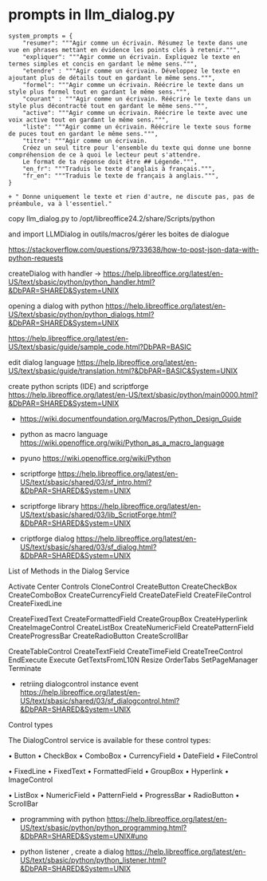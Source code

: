 # prompts in llm_dialog.py


```
system_prompts = {
    "resumer": """Agir comme un écrivain. Résumez le texte dans une vue en phrases mettant en évidence les points clés à retenir.""",
    "expliquer": """Agir comme un écrivain. Expliquez le texte en termes simples et concis en gardant le même sens.""",
    "etendre" : """Agir comme un écrivain. Développez le texte en ajoutant plus de détails tout en gardant le même sens.""",
    "formel": """Agir comme un écrivain. Réécrire le texte dans un style plus formel tout en gardant le même sens.""",
    "courant" : """Agir comme un écrivain. Réécrire le texte dans un style plus décontracté tout en gardant le même sens.""",
    "active": """Agir comme un écrivain. Réécrire le texte avec une voix active tout en gardant le même sens.""",
    "liste": """Agir comme un écrivain. Réécrire le texte sous forme de puces tout en gardant le même sens.""",
    "titre": """Agir comme un écrivain.
    Créez un seul titre pour l'ensemble du texte qui donne une bonne compréhension de ce à quoi le lecteur peut s'attendre.
    Le format de ta réponse doit être ## Légende.""",
    "en_fr": """Traduis le texte d'anglais à français.""",
    "fr_en": """Traduis le texte de français à anglais.""",
}

+ " Donne uniquement le texte et rien d'autre, ne discute pas, pas de préambule, va à l'essentiel."
```





















copy llm_dialog.py to /opt/libreoffice24.2/share/Scripts/python

and import LLMDialog in outils/macros/gérer les boites de dialogue

https://stackoverflow.com/questions/9733638/how-to-post-json-data-with-python-requests

createDialog with handler 
-> https://help.libreoffice.org/latest/en-US/text/sbasic/python/python_handler.html?&DbPAR=SHARED&System=UNIX

opening a dialog with python
https://help.libreoffice.org/latest/en-US/text/sbasic/python/python_dialogs.html?&DbPAR=SHARED&System=UNIX

https://help.libreoffice.org/latest/en-US/text/sbasic/guide/sample_code.html?DbPAR=BASIC

edit dialog language
https://help.libreoffice.org/latest/en-US/text/sbasic/guide/translation.html?&DbPAR=BASIC&System=UNIX

create python scripts (IDE) and scriptforge
https://help.libreoffice.org/latest/en-US/text/sbasic/python/main0000.html?&DbPAR=SHARED&System=UNIX

- https://wiki.documentfoundation.org/Macros/Python_Design_Guide


- python as macro language https://wiki.openoffice.org/wiki/Python_as_a_macro_language
- pyuno https://wiki.openoffice.org/wiki/Python

- scriptforge https://help.libreoffice.org/latest/en-US/text/sbasic/shared/03/sf_intro.html?&DbPAR=SHARED&System=UNIX
- scriptforge library https://help.libreoffice.org/latest/en-US/text/sbasic/shared/03/lib_ScriptForge.html?&DbPAR=SHARED&System=UNIX

- criptforge dialog https://help.libreoffice.org/latest/en-US/text/sbasic/shared/03/sf_dialog.html?&DbPAR=SHARED&System=UNIX

List of Methods in the Dialog Service

Activate
Center
Controls
CloneControl
CreateButton
CreateCheckBox
CreateComboBox
CreateCurrencyField
CreateDateField
CreateFileControl
CreateFixedLine
	

CreateFixedText
CreateFormattedField
CreateGroupBox
CreateHyperlink
CreateImageControl
CreateListBox
CreateNumericField
CreatePatternField
CreateProgressBar
CreateRadioButton
CreateScrollBar
	

CreateTableControl
CreateTextField
CreateTimeField
CreateTreeControl
EndExecute
Execute
GetTextsFromL10N
Resize
OrderTabs
SetPageManager
Terminate

- retriing dialogcontrol instance event
https://help.libreoffice.org/latest/en-US/text/sbasic/shared/03/sf_dialogcontrol.html?&DbPAR=SHARED&System=UNIX


Control types

The DialogControl service is available for these control types:

• Button
• CheckBox
• ComboBox
• CurrencyField
• DateField
• FileControl
	

• FixedLine
• FixedText
• FormattedField
• GroupBox
• Hyperlink
• ImageControl
	

• ListBox
• NumericField
• PatternField
• ProgressBar
• RadioButton
• ScrollBar

- programming with python https://help.libreoffice.org/latest/en-US/text/sbasic/python/python_programming.html?&DbPAR=SHARED&System=UNIX#uno

- python listener , create a dialog https://help.libreoffice.org/latest/en-US/text/sbasic/python/python_listener.html?&DbPAR=SHARED&System=UNIX